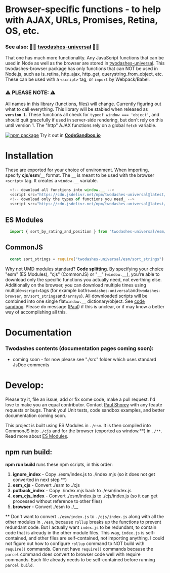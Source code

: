 # Browser-specific functions - to help with AJAX, URLs, Promises, Retina, OS, etc.

### See also: 📙🚀 [twodashes-universal](#) 📙🚀

That one has much more functionality. Any JavaScript functions that can be used in Node as well as the browser are stored in [twodashes-universal](#). This twodashes-browser package has only functions that can NOT be used in Node.js, such as is_retina, http_ajax, http_get, querystring_from_object, etc. These can be used with a `<script>` tag, or `import` by Webpack/Babel.

### ⚠️ PLEASE NOTE: ⚠️

All names in this library (functions, files) will change. Currently figuring out what to call everything. This library will be stabled when released as **`version 1`**. These functions all check for `typeof window === 'object'`, and should quit gracefully if used in server-side rendering, but don't rely on this until version 1. The "http" AJAX functions rely on a global `fetch` variable.

[![npm package](https://img.shields.io/npm/v/twodashes-browser.svg)](https://www.npmjs.com/package/twodashes-browser)
Try it out in **[CodeSandbox.io](https://codesandbox.io/s/twodashes-universal-demo-2r4os)**

# Installation

These are exported for your choice of environment. When importing, specify **cjs**/**esm**/**\_\_** format. The **\_\_** is meant to be used with the browser `<script>` tag. It creates a `window.__` variable.

```JavaScript
  <!-- download all functions into window.__ -->
  <script src="https://cdn.jsdelivr.net/npm/twodashes-universal@latest/__/index.js"></script>
  <!-- download only the types of functions you need_ -->
  <script src="https://cdn.jsdelivr.net/npm/twodashes-universal@latest/__/sort_strings.js"></script>
```

## ES Modules

```JavaScript
  import { sort_by_rating_and_position } from "twodashes-universal/esm/sort_strings"
```

## CommonJS

```JavaScript
  const sort_strings = require("twodashes-universal/esm/sort_strings")
```

Why not UMD modules standard? **Code splitting**. By specifying your choice "esm" (ES Modules), "cjs" (CommonJS) or "\_\_" (`window.__`), you're able to download only the specific functions you actually need, not everthing else. Additionally on the browser, you can download multiple times using multiple`<script>`tags (for example both`twodashes-universal`and`twodashes-browser`, or`/sort_strings`and`/arrays`). All downloaded scripts will be combined into one single flat`window.__` dictionary/object. See [code sandbox](https://codesandbox.io/s/twodashes-universal-demo-2r4os). Please do message ([Paul](https://paulshorey.com)) if this is unclear, or if may know a better way of accomplishing all this.

# Documentation

### Twodashes contents (documentation pages coming soon):

- coming soon - for now please see "./src" folder which uses standard JsDoc comments

# Develop:

Please try it, file an issue, add or fix some code, make a pull request. I'd love to make you an equal contributor. Contact [Paul Shorey](https://paulshorey.com) with any feaute requests or bugs. Thank you! Unit tests, code sandbox examples, and better documentation coming soon.

This project is built using ES Modules in `./esm`. It is then compiled into CommonJS into `./cjs` and for the browser (exported as window.**) in `./**`. Read more about [ES Modules](https://nodejs.org/api/esm.html).

## npm run build:

**npm run build** runs these npm scripts, in this order:

1. **ignore_index** - Copy ./esm/index.js to ./index.mjs (so it does not get converted in next step \*\*)
2. **esm_cjs** - Convert ./esm to ./cjs
3. **putback_index** - Copy ./index.mjs back to ./esm/index.js
4. **esm_cjs_index** - Convert ./esm/index.js to ./cjs/index.js (so it can get processed without reference to other files)
5. **browser** - Convert ./esm to ./\_\_

\*\* Don't want to convert `./esm/index.js` to `./cjs/index.js` along with all the other modules in `./esm`, because `rollup` breaks up the functions to prevent redundant code. But I actually want `index.js` to be redundant, to contain code that is already in the other module files. This way, `index.js` is self-contained, and other files are self-contained, not importing anything. I could not figure out how to configure `rollup` command to NOT build with `require()` commands. Can not have `require()` commands because the `parcel` command does convert to browser code well with require commands. Each file already needs to be self-contained before running `parcel build`.
